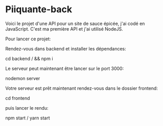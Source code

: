 # Piiquante-back

Voici le projet d'une API pour un site de sauce épicée, j'ai codé en JavaScript. 
C'est ma première API et j'ai utilisé NodeJS. 


Pour lancer ce projet:

Rendez-vous dans backend et installer les dépendances:

cd backend / && npm i

Le serveur peut maintenant être lancer sur le port 3000:

nodemon server

Votre serveur est prêt maintenant rendez-vous dans le dossier frontend:

cd frontend

puis lancer le rendu: 

npm start / yarn start
